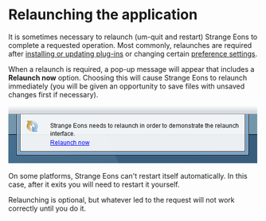 # Relaunching the application

It is sometimes necessary to relaunch (um-quit and restart) Strange Eons to complete a requested operation. Most commonly, relaunches are required after [installing or updating plug-ins](installing-managing-plugins.md) or changing certain [preference settings](preferences.md).

When a relaunch is required, a pop-up message will appear that includes a **Relaunch now** option. Choosing this will cause Strange Eons to relaunch immediately (you will be given an opportunity to save files with unsaved changes first if necessary).

![the relaunch pop-up window](images/relaunch.png)

On some platforms, Strange Eons can't restart itself automatically. In this case, after it exits you will need to restart it yourself.

Relaunching is optional, but whatever led to the request will not work correctly until you do it.